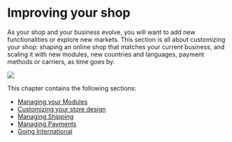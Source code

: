 # Improving your shop

As your shop and your business evolve, you will want to add new functionalities or explore new markets. This section is all about customizing your shop: shaping an online shop that matches your current business, and scaling it with new modules, new countries and languages, payment methods or carriers, as time goes by.

![](../../.gitbook/assets/51839884%20%284%29.png)

This chapter contains the following sections:

* [Managing your Modules](managing-modules/)
* [Customizing your store design](customizing-store-design/)
* [Managing Shipping](managing-shipping/)
* [Managing Payments](managing-payments/)
* [Going International](going-international/)

